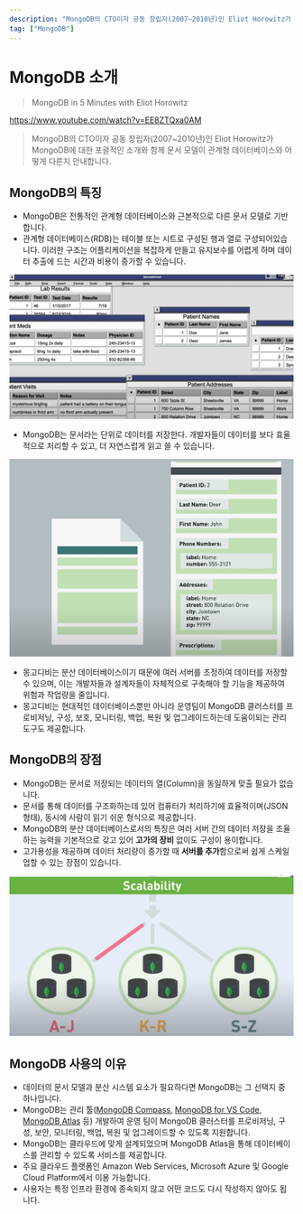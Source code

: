 ```yaml
---
description: "MongoDB의 CTO이자 공동 창립자(2007~2010년)인 Eliot Horowitz가 MongoDB에 대한 포괄적인 소개와 함께 문서 모델이 관계형 데이터베이스와 어떻게 다른지 안내합니다."
tag: ["MongoDB"]
---
```


# MongoDB 소개

> MongoDB in 5 Minutes with Eliot Horowitz

<VidStack
  src="youtube/EE8ZTQxa0AM"
  title="MongoDB in 5 Minutes with Eliot Horowitz"
/>

https://www.youtube.com/watch?v=EE8ZTQxa0AM

> MongoDB의 CTO이자 공동 창립자(2007~2010년)인 Eliot Horowitz가 MongoDB에 대한 포괄적인 소개와 함께 문서 모델이 관계형 데이터베이스와 어떻게 다른지 안내합니다.

## MongoDB의 특징

- MongoDB은 전통적인 관계형 데이터베이스와 근본적으로 다른 문서 모델로 기반합니다. 
- 관계형 데이터베이스(RDB)는 테이블 또는 시트로 구성된 행과 열로 구성되어있습니다. 이러한 구조는 어플리케이션을 복잡하게 만들고 유지보수를 어렵게 하며 데이터 추출에 드는 시간과 비용이 증가할 수 있습니다.

![관계형 데이터베이스의 테이블 또는 시트](https://raw.githubusercontent.com/Great-Stone/images/master/picgo/image-20240706154229548.png)

- MongoDB는 문서라는 단위로 데이터를 저장한다. 개발자들이 데이터를 보다 효율적으로 처리할 수 있고, 더 자연스럽게 읽고 쓸 수 있습니다.

![MongoDB의 문서형태 데이터](https://raw.githubusercontent.com/Great-Stone/images/master/picgo/image-20240706154355412.png)

- 몽고디비는 분산 데이터베이스이기 때문에 여러 서버를 조정하여 데이터를 저장할 수 있으며, 이는 개발자들과 설계자들이 자체적으로 구축해야 할 기능을 제공하여 위험과 작업량을 줄입니다.
- 몽고디비는 현대적인 데이터베이스뿐만 아니라 운영팀이 MongoDB 클러스터를 프로비저닝, 구성, 보호, 모니터링, 백업, 복원 및 업그레이드하는데 도움이되는 관리 도구도 제공합니다.



## MongoDB의 장점

- MongoDB는 문서로 저장되는 데이터의 열(Column)을 동일하게 맞출 필요가 없습니다.
- 문서를 통해 데이터를 구조화하는데 있어 컴퓨터가 처리하기에 효율적이며(JSON형태), 동시에 사람이 읽기 쉬운 형식으로 제공합니다.
- MongoDB의 분산 데이터베이스로서의 특징은 여러 서버 간의 데이터 저장을 조율하는 능력을 기본적으로 갖고 있어 **고가의 장비** 없이도 구성이 용이합니다.
- 고가용성을 제공하며 데이터 처리량이 증가할 때 **서버를 추가**함으로써 쉽게 스케일업할 수 있는 장점이 있습니다.

![MongoDB 고가용성](https://raw.githubusercontent.com/Great-Stone/images/master/picgo/image-20240706154717088.png)



##  MongoDB 사용의 이유

- 데이터의 문서 모델과 분산 시스템 요소가 필요하다면 MongoDB는 그 선택지 중 하나입니다.
- MongoDB는 관리 툴([MongoDB Compass](https://www.mongodb.com/ko-kr/products/tools/compass), [MongoDB for VS Code](https://www.mongodb.com/products/tools/vs-code), [MongoDB Atlas](https://www.mongodb.com/products/platform/atlas-database) 등) 개발하여 운영 팀이 MongoDB 클러스터를 프로비저닝, 구성, 보안, 모니터링, 백업, 복원 및 업그레이드할 수 있도록 지원합니다.
- MongoDB는 클라우드에 맞게 설계되었으며 MongoDB Atlas을 통해 데이터베이스를 관리할 수 있도록 서비스를 제공합니다.
- 주요 클라우드 플랫폼인 Amazon Web Services, Microsoft Azure 및 Google Cloud Platform에서 이용 가능합니다.
- 사용자는 특정 인프라 환경에 종속되지 않고 어떤 코드도 다시 작성하지 않아도 됩니다.



